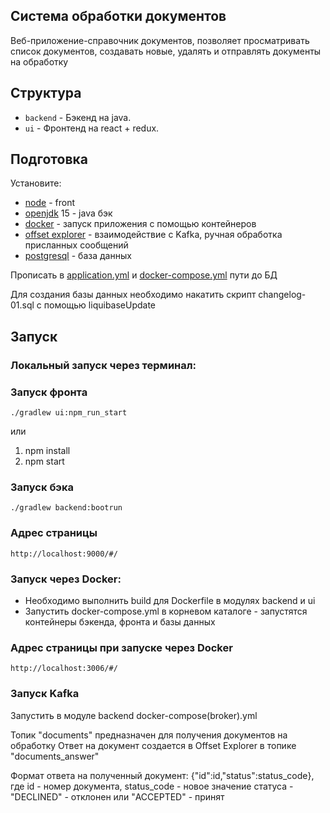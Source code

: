 ## Система обработки документов

Веб-приложение-справочник документов, позволяет просматривать список документов, создавать новые, удалять и отправлять
документы на обработку

## Структура

- `backend` - Бэкенд на java.
- `ui` - Фронтенд на react + redux.

## Подготовка

Установите:

- [node](https://nodejs.org) - front
- [openjdk](https://openjdk.java.net) 15 - java бэк
- [docker](https://www.docker.com/products/docker-desktop/) - запуск приложения с помощью контейнеров
- [offset explorer](https://www.kafkatool.com/download.html) - взаимодействие с Kafka, ручная обработка присланных
сообщений
- [postgresql](https://www.postgresql.org/download/) - база данных

Прописать в [application.yml](backend/src/main/resources/application.yml) и [docker-compose.yml](docker-compose.yml) 
пути до БД

Для создания базы данных необходимо накатить скрипт changelog-01.sql с помощью liquibaseUpdate
## Запуск
### Локальный запуск через терминал:
### Запуск фронта

```
./gradlew ui:npm_run_start
```
или
1) npm install
2) npm start

### Запуск бэка
```
./gradlew backend:bootrun
```

### Адрес страницы
```
http://localhost:9000/#/
```
### Запуск через Docker:
 - Необходимо выполнить build для Dockerfile в модулях backend и ui
 - Запустить docker-compose.yml в корневом каталоге - запустятся контейнеры бэкенда, фронта и базы данных

### Адрес страницы при запуске через Docker
```
http://localhost:3006/#/
```
### Запуск Kafka
Запустить в модуле backend docker-compose(broker).yml

Топик "documents" предназначен для получения документов на обработку
Ответ на документ создается в Offset Explorer в топике "documents_answer"

Формат ответа на полученный документ: {"id":id,"status":status_code}, где id - номер документа, status_code - новое 
значение статуса - "DECLINED" - отклонен или "ACCEPTED" - принят